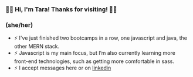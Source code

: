 ### 👋🏾 Hi, I'm Tara! Thanks for visiting! 👋🏾 
### (she/her)

- ⚡️ I've just finished two bootcamps in a row, one javascript and java, the other MERN stack. 
- ⚡️ Javascript is my main focus, but I’m also currently learning more front-end technologies, such as getting more comfortable in sass. 
- ⚡️ I accept messages here or on <a href="https://www.linkedin.com/in/tarajdunmore/">linkedin</a>

<!--
**qualmless/qualmless** is a ✨ _special_ ✨ repository because its `README.md` (this file) appears on your GitHub profile.

Here are some ideas to get you started:
- 🔭 I’m currently working on ...
- 👯 I’m looking to collaborate on ...
- 🤔 I’m looking for help with ...
- 💬 Ask me about ...
- 📫 How to reach me: ...
- ⚡ Fun fact: ...
-->
